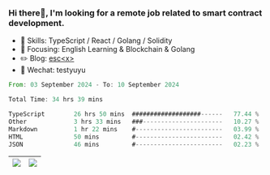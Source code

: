 ### Hi there👋, I'm looking for a remote job related to smart contract development.


- 🔨 Skills: TypeScript / React / Golang / Solidity
- 🎯 Focusing: English Learning & Blockchain & Golang
- ✏️ Blog: [esc\<x\>](https://escx.github.io)
- 💬 Wechat: testyuyu


<!--START_SECTION:waka-->

```rust
From: 03 September 2024 - To: 10 September 2024

Total Time: 34 hrs 39 mins

TypeScript        26 hrs 50 mins  ###################------   77.44 %
Other             3 hrs 33 mins   ###----------------------   10.27 %
Markdown          1 hr 22 mins    #------------------------   03.99 %
HTML              50 mins         #------------------------   02.42 %
JSON              46 mins         #------------------------   02.23 %
```

<!--END_SECTION:waka-->


| <img align="center" src="https://github-readme-stats.vercel.app/api/?username=escX&show_icons=true&theme=buefy&hide_border=true&card_width=500" /> | <img align="center" src="https://github-readme-stats.vercel.app/api/top-langs/?username=escX&layout=compact&theme=buefy&hide_border=true&card_width=500" /> |
| ------------- | ------------- |
